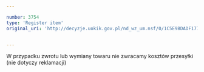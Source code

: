 ```yaml
---

number: 3754
type: 'Register item'
original_uri: 'http://decyzje.uokik.gov.pl/nd_wz_um.nsf/0/1C5E9BDADF1774D1C1257A7F002B2C43?OpenDocument'


---
```


W przypadku zwrotu lub wymiany towaru nie zwracamy kosztów przesyłki (nie dotyczy reklamacji)
